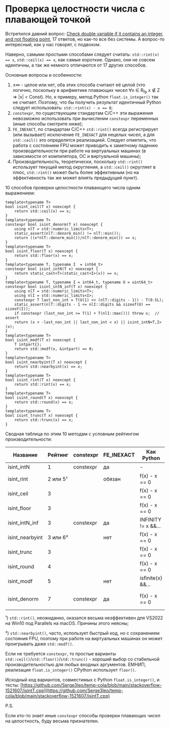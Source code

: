 # Проверка целостности числа с плавающей точкой

Встретился давний вопрос:
[Check double variable if it contains an integer, and not floating point](https://stackoverflow.com/q/1521607/8585880),
17 ответов, но как-то все без системы. А вопрос-то интересный, как у нас 
говорят, с подвохом.

Наверно, самыми простыми способами следует считать: 
`std::rint(x) == x`, `std::ceil(x) == x`, как самые короткие. Однако, они 
не совсем идентичны, а так же немного отличаются от 17 других способов.

Основные вопросы и особенности:
1. ±∞ - целое или нет, оба этих способа считают её целой (что логично,
   поскольку в арифметике плавающих чисел
   ∀x ∈ R<sub>fp</sub> x ∉ Z => |x| < Сonst). Но, к примеру, метод Python
   `float.is_integer()` так не считает. Поэтому, что бы получить результат
   идентичный Python следует использовать: `std::rint(x) - x == 0`;
2. `constexpr`, по существующим стандартам C/C++ эти выражения невозможно
   использовать при вычислении `constexpr` переменных (иные способы
   смотрите ниже);
3. `FE_INEXACT`, по стандартам C/C++ `std::rint()` всегда регистрирует
   (или вызывает) исключение `FE_INEXACT` для нецелых чисел, а для 
   `std::ceil()` это определятся реализацией. Следует отметить, что
   работа с состоянием FPU может приводить к заметному падению
   производительности при работе на виртуальных машинах (в зависимости от
   компилятора, ОС и виртуальной машины);
4. Производительность, теоретически, поскольку `std::rint()` использует
   текущий метод округления, а `std::ceil()` округляет в плюс, `std::rint()`
   может быть более эффективным (но на эффективность так же может влиять
   предыдущий пункт). 

10 способов проверки целостности плавающего числа одним выражением:
```
template<typename T>
bool isint_ceil(T x) noexcept {
    return std::ceil(x) == x;
}
template<typename T>
constexpr bool isint_denorm(T x) noexcept {
    using nlT = std::numeric_limits<T>;
    static_assert(nlT::denorm_min() != nlT::min());
    return ((x*nlT::denorm_min())/nlT::denorm_min()) == x;
}
template<typename T>
bool isint_floor(T x) noexcept {
    return std::floor(x) == x;
}
template<typename T, typename I  = int64_t>
constexpr bool isint_intN(T x) noexcept {
    return static_cast<T>(static_cast<I>(x)) == x;
}
template<typename T, typename I = int64_t, typename U = uint64_t>
constexpr bool isint_intN_inf(T x) noexcept {
    using nlT = std::numeric_limits<T>;
    using nlI = std::numeric_limits<I>;
    constexpr T last_non_int = T(U(1) << (nlT::digits - 1)) - T(0.5L);
    static_assert(nlT::digits - 1 <= nlI::digits && sizeof(U) == sizeof(I));
    if constexpr (last_non_int >= T(1) + T(nlI::max())) throw x;  // assert
    return (x < -last_non_int || last_non_int < x) || isint_intN<T,I>(x);
}
template<typename T>
bool isint_modf(T x) noexcept {
    T intpart{};
    return std::modf(x, &intpart) == 0;
}
template<typename T>
bool isint_nearbyint(T x) noexcept {
    return std::nearbyint(x) == x;
}
template<typename T>
bool isint_rint(T x) noexcept {
    return std::rint(x) == x;
}
template<typename T>
bool isint_round(T x) noexcept {
    return std::round(x) == x;
}
template<typename T>
bool isint_trunc(T x) noexcept {
    return std::trunc(x) == x;
}
```

Сводная таблица по этим 10 методам с условным рейтингом производительности:

 Название       | Рейтинг   | constexpr | FE_INEXACT | Как Python          | Примечания
----------------|-----------|-----------|------------|---------------------|-----------------------------------
isint_intN      | 1         | constexpr | да         | -                   | -2<sup>63</sup>..2<sup>63</sup>-1
isint_rint      | 2 или 5¹  |           | обязан     | f(x) - x == 0       |
isint_ceil      | 3         |           |            | f(x) - x == 0       |
isint_floor     | 3         |           |            | f(x) - x == 0       |
isint_intN_inf  | 3         | constexpr | да         | INFINITY != x &&... | Максимум binary80
isint_nearbyint | 3 или 6²  |           | нет        | f(x) - x == 0       |
isint_trunc     | 3         |           |            | f(x) - x == 0       |
isint_round     | 4         |           |            | f(x) - x == 0       |
isint_modf      | 5         |           | нет        | isfinite(x) &&...   |
isint_denorm    | 7         | constexpr | да         | f(x) - x == 0       | Любые ISO/IEC 60559

¹) `std::rint()`, неожиданно, оказался весьма неэффективен для VS2022 
на Win10 под Parallels на macOS. Причины этого неясны;

²) `std::nearbyint()`, часто, использует быстрый код, но с сохранением 
состояния FPU, поэтому при работе на виртуальных машинах он может 
проигрывать даже `std::modf()`.

Если не требуется `constexpr`, то простые варианты 
`std::ceil()`/`std::floor()`/`std::trunc()` - хороший выбор со стабильной 
производительностью для любых входных аргументов. ЕМНИП, реализация 
`float.is_integer()` CPython использует `floor()`.

Исходный код вариантов, совместимых с Python `float.is_integer()`, и тесты:
[https://github.com/Serge3leo/temp-cola/blob/main/stackoverflow-1521607/isintT.cpp](https://github.com/Serge3leo/temp-cola/blob/main/stackoverflow-1521607/isintT.cpp)

P.S.

Если кто-то знает иные `constexpr` способы проверки плавающих чисел 
на целостность, буду весьма признателен.
